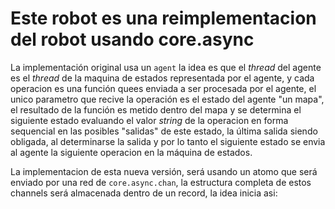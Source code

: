 # Este robot es una reimplementacion del robot usando core.async

La implementación original usa un ```agent``` la idea es que el *thread* del agente es el *thread* de la maquina de estados representada por el agente, y cada operacion es una función quees enviada a ser procesada por el agente, el unico parametro que recive la operación es el estado del agente "un mapa", el resultado de la función es metido dentro del mapa y se determina el siguiente estado evaluando el valor *string* de la operacion en forma sequencial en las posibles "salidas" de este estado, la última salida siendo obligada, al determinarse la salida y por lo tanto el siguiente estado se envia al agente la siguiente operacion en la máquina de estados.

La implementacion de esta nueva versión, será usando un atomo que será enviado por una red de ```core.async.chan```, la estructura completa de estos channels será almacenada dentro de un record, la idea inicia asi:

